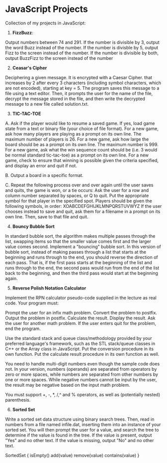 # JavaScript Projects
Collection of my projects in JavaScript:

1. **FizzBuzz**:

 Output numbers between 74 and 291.
 If the number is divisible by 3, output the word Buzz instead of the number.
 If the number is divisble by 5, output Fizz to the screen instead of the number.
 If the number is divisible by both, output BuzzFizz to the screen instead of the number


2. **Ceasar's Cipher**

 Deciphering a given message. It is encrypted with a Caesar Cipher.
 that increases by 2 after every 3 characters (including symbol characters, which are not encoded), starting at key = 5.
 The program saves this message to a file using a text editor.
 Then, it prompts the user for the name of the file, decrypt the message stored in the file,
 and then write the decrypted message to a new file called solution.txt.

3. **TIC-TAC-TOE**

 A. Ask if the player would like to resume a saved game. If yes, load game state from a text or binary file (your choice of file format).
 For a new game, ask how many players are playing as a prompt on its own line. The maximum number of players is 26.
 For a new game, ask how large the board should be as a prompt on its own line. The maximum number is 999.
 For a new game, ask what the win sequence count should be (i.e. 3 would be normal standard tic-tac-toe) as a prompt on its own line.
 For a new game, check to ensure that winning is possible given the criteria specified, and display an error and quit if not.
 
 B. Output a board in a specific format.
 
 C. Repeat the following process over and over again until the user saves and quits, the game is won, or a tie occurs:
 Ask the user for a row and column number separated by spaces, or Q to quit. Put the appropriate symbol for that player in the specified spot. Players should be given the following symbols, in order: XOABCDEFGHIJKLMNPQRSTUVWYZ
 If the user chooses instead to save and quit, ask them for a filename in a prompt on its own line. Then, save to that file and quit.
 
4. **Bouncy Bubble Sort**

 In standard bubble sort, the algorithm makes multiple passes through the list, swapping items so that the smaller value comes first and the larger value comes second.
 Implement a "bouncing" bubble sort. In this version of bubble sort, instead of making passes through a list that starts at the beginning and runs through to the end, you should reverse the direction of each pass. That is, if the first pass starts at the beginning of the list and runs through to the end, the second pass would run from the end of the list back to the beginning, and then the third pass would start at the beginning again.
 
5. **Reverse Polish Notation Calculator**

 Implement the RPN calculator pseudo-code supplied in the lecture as real code. Your program must:

  Prompt the user for an infix math problem.
  Convert the problem to postfix.
  Output the problem in postfix.
  Calculate the result.
  Display the result.
  Ask the user for another math problem.
  If the user enters quit for the problem, end the program.

  Use the standard stack and queue class/methodology provided by your preferred language's framework, such as the STL stack/queue classes in C++ or the Array class in JavaScript. Put the conversion procedure in its own function. Put the calculate result procedure in its own function as well.

  You need to handle multi-digit numbers even though the sample code does not. In your version, numbers (operands) are separated from operators by zero or more spaces, while numbers are separated from other numbers by one or more spaces. While negative numbers cannot be input by the user, the result may be negative based on the input math problem.

  You must support +, -, *, /,^ and % operators, as well as (potentially nested) parenthesis.

6. **Sorted Set**

 Write a sorted set data structure using binary search trees. Then, read in numbers from a file named infile.dat, inserting them into an instance of your sorted set. You will then prompt the user for a value, and search the tree to determine if the value is found in the tree. If the value is present, output "Yes" and no other text. If the value is missing, output "No" and no other text.

 SortedSet {
   isEmpty()
   add(value)
   remove(value)
   contains(value)
 }
